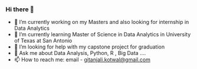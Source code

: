 ### Hi there 👋


- 🔭 I’m currently working on my Masters and also looking for internship in Data Analytics
- 🌱 I’m currently learning Master of Science in Data Analytics in University of Texas at San Antonio
- 🤔 I’m looking for help with my capstone project for graduation
- 💬 Ask me about Data Analysis, Python, R , Big Data ....
- 📫 How to reach me: email - gitanjali.kotwal@gmail.com

